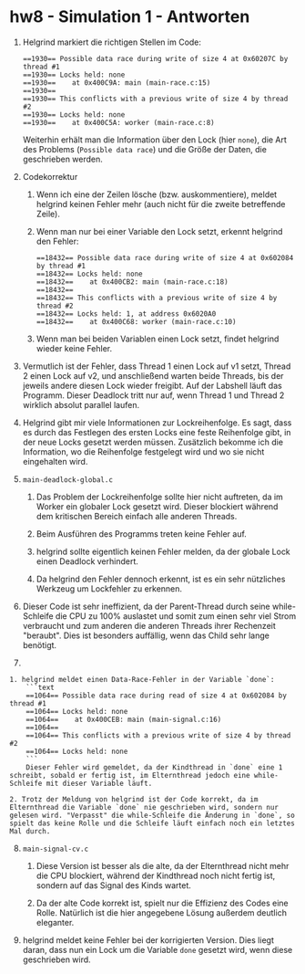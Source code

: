 # hw8 - Simulation 1 - Antworten

1. Helgrind markiert die richtigen Stellen im Code:
    ```text
    ==1930== Possible data race during write of size 4 at 0x60207C by thread #1
    ==1930== Locks held: none
    ==1930==    at 0x400C9A: main (main-race.c:15)
    ==1930==
    ==1930== This conflicts with a previous write of size 4 by thread #2
    ==1930== Locks held: none
    ==1930==    at 0x400C5A: worker (main-race.c:8)
    ```
    Weiterhin erhält man die Information über den Lock (hier `none`), die Art des Problems (`Possible data race`) und die Größe der Daten, die geschrieben werden.

2. Codekorrektur

    1. Wenn ich eine der Zeilen lösche (bzw. auskommentiere), meldet helgrind keinen Fehler mehr (auch nicht für die zweite betreffende Zeile).

    2. Wenn man nur bei einer Variable den Lock setzt, erkennt helgrind den Fehler:
        ```text
        ==18432== Possible data race during write of size 4 at 0x602084 by thread #1
        ==18432== Locks held: none
        ==18432==    at 0x400CB2: main (main-race.c:18)
        ==18432==
        ==18432== This conflicts with a previous write of size 4 by thread #2
        ==18432== Locks held: 1, at address 0x6020A0
        ==18432==    at 0x400C68: worker (main-race.c:10)
        ```
    3. Wenn man bei beiden Variablen einen Lock setzt, findet helgrind wieder keine Fehler.

3. Vermutlich ist der Fehler, dass Thread 1 einen Lock auf v1 setzt, Thread 2 einen Lock auf v2, und anschließend warten beide Threads, bis der jeweils andere diesen Lock wieder freigibt. Auf der Labshell läuft das Programm. Dieser Deadlock tritt nur auf, wenn Thread 1 und Thread 2 wirklich absolut parallel laufen.

4. Helgrind gibt mir viele Informationen zur Lockreihenfolge. Es sagt, dass es durch das Festlegen des ersten Locks eine feste Reihenfolge gibt, in der neue Locks gesetzt werden müssen. Zusätzlich bekomme ich die Information, wo die Reihenfolge festgelegt wird und wo sie nicht eingehalten wird.

5. `main-deadlock-global.c`

    1. Das Problem der Lockreihenfolge sollte hier nicht auftreten, da im Worker ein globaler Lock gesetzt wird. Dieser blockiert während dem kritischen Bereich einfach alle anderen Threads.

    2. Beim Ausführen des Programms treten keine Fehler auf.

    3. helgrind sollte eigentlich keinen Fehler melden, da der globale Lock einen Deadlock verhindert.

    4. Da helgrind den Fehler dennoch erkennt, ist es ein sehr nützliches Werkzeug um Lockfehler zu erkennen.

6. Dieser Code ist sehr ineffizient, da der Parent-Thread durch seine while-Schleife die CPU zu 100% auslastet und somit zum einen sehr viel Strom verbraucht und zum anderen die anderen Threads ihrer Rechenzeit "beraubt". Dies ist besonders auffällig, wenn das Child sehr lange benötigt.

7.

    1. helgrind meldet einen Data-Race-Fehler in der Variable `done`:
        ```text
        ==1064== Possible data race during read of size 4 at 0x602084 by thread #1
        ==1064== Locks held: none
        ==1064==    at 0x400CEB: main (main-signal.c:16)
        ==1064==
        ==1064== This conflicts with a previous write of size 4 by thread #2
        ==1064== Locks held: none
        ```
        Dieser Fehler wird gemeldet, da der Kindthread in `done` eine 1 schreibt, sobald er fertig ist, im Elternthread jedoch eine while-Schleife mit dieser Variable läuft.

    2. Trotz der Meldung von helgrind ist der Code korrekt, da im Elternthread die Variable `done` nie geschrieben wird, sondern nur gelesen wird. "Verpasst" die while-Schleife die Änderung in `done`, so spielt das keine Rolle und die Schleife läuft einfach noch ein letztes Mal durch.

8. `main-signal-cv.c`

    1. Diese Version ist besser als die alte, da der Elternthread nicht mehr die CPU blockiert, während der Kindthread noch nicht fertig ist, sondern auf das Signal des Kinds wartet.

    2. Da der alte Code korrekt ist, spielt nur die Effizienz des Codes eine Rolle. Natürlich ist die hier angegebene Lösung außerdem deutlich eleganter.

9. helgrind meldet keine Fehler bei der korrigierten Version. Dies liegt daran, dass nun ein Lock um die Variable `done` gesetzt wird, wenn diese geschrieben wird.
